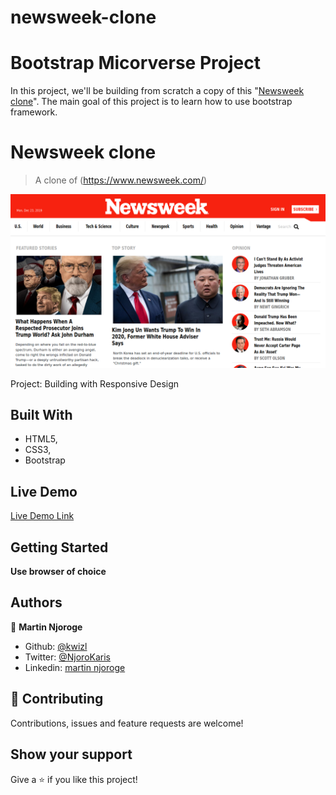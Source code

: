# newsweek-clone

# Bootstrap Micorverse Project

In this project, we'll be building from scratch a copy of this "[Newsweek clone](https://www.newsweek.com/)". The main goal of this project is to learn how to use bootstrap framework.

# Newsweek clone

> A clone of (https://www.newsweek.com/)

![screenshot](screenshot/screenshot.png)

Project: Building with Responsive Design

## Built With

- HTML5,
- CSS3,
- Bootstrap

## Live Demo

[Live Demo Link](https://raw.githack.com/kwizl/newsweek-clone/dev/index.html)

## Getting Started

**Use browser of choice**

## Authors

👤 **Martin Njoroge**

- Github: [@kwizl](https://github.com/kwizl)
- Twitter: [@NjoroKaris](https://twitter.com/NjoroKaris)
- Linkedin: [martin njoroge](https://www.linkedin.com/in/martin-njoroge-098774110/)

## 🤝 Contributing

Contributions, issues and feature requests are welcome!

## Show your support

Give a ⭐️ if you like this project!
